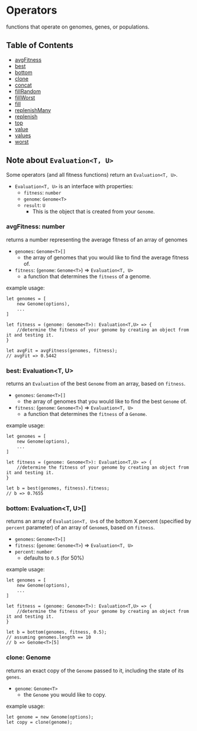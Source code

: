 # Operators
functions that operate on genomes, genes, or populations.

## Table of Contents
- [avgFitness](#avg-fitness)
- [best](#best)
- [bottom](#bottom)
- [clone](#clone)
- [concat](#concat)
- [fillRandom](#fill-random)
- [fillWorst](#fill-random)
- [fill](#fill)
- [replenishMany](#replenish-many)
- [replenish](#replenish)
- [top](#top)
- [value](#value)
- [values](#values)
- [worst](#worst)

## Note about `Evaluation<T, U>`
Some operators (and all fitness functions) return an `Evaluation<T, U>`.
- `Evaluation<T, U>` is an interface with properties:
    - `fitness`: `number`
    - `genome`: `Genome<T>`
    - `result`: `U`
        - This is the object that is created from your `Genome`.


### <a name="avg-fitness"/></a> avgFitness: number
returns a number representing the average fitness of an array of genomes
- `genomes`: `Genome<T>[]`
    - the array of genomes that you would like to find the average fitness of.
- `fitness`: (`genome`: `Genome<T>`) => `Evaluation<T, U>`
    - a function that determines the `fitness` of a genome.

example usage:
```
let genomes = [
    new Genome(options),
    ...
]

let fitness = (genome: Genome<T>): Evaluation<T,U> => {
    //determine the fitness of your genome by creating an object from it and testing it.
}

let avgFit = avgFitness(genomes, fitness);
// avgFit => 0.5442
```

### <a name="best"></a> best: Evaluation<T, U>
returns an `Evaluation` of the best `Genome` from an array, based on `fitness`.
- `genomes`: `Genome<T>[]`
    - the array of genomes that you would like to find the best `Genome` of.
- `fitness`: (`genome`: `Genome<T>`) => `Evaluation<T, U>`
    - a function that determines the `fitness` of a `Genome`.

example usage:
```
let genomes = [
    new Genome(options),
    ...
]

let fitness = (genome: Genome<T>): Evaluation<T,U> => {
    //determine the fitness of your genome by creating an object from it and testing it.
}

let b = best(genomes, fitness).fitness;
// b => 0.7655
```

### <a name="bottom"></a> bottom: Evaluation<T, U>[]
returns an array of `Evaluation<T, U>`s of the bottom X percent (specified by `percent` parameter) of an array of `Genome`s, based on `fitness`.
- `genomes`: `Genome<T>[]`
- `fitness`: (`genome`: `Genome<T>`) => `Evaluation<T, U>`
- `percent`: `number`
    - defaults to `0.5` (for 50%)

example usage:
```
let genomes = [
    new Genome(options),
    ...
]

let fitness = (genome: Genome<T>): Evaluation<T,U> => {
    //determine the fitness of your genome by creating an object from it and testing it.
}

let b = bottom(genomes, fitness, 0.5);
// assuming genomes.length == 10
// b => Genome<T>[5]
```

### <a name=""></a> clone: Genome<T>
returns an exact copy of the `Genome` passed to it, including the state of its `genes`.
- `genome`: `Genome<T>`
    - the `Genome` you would like to copy.

example usage:
```
let genome = new Genome(options);
let copy = clone(genome);
```

### <a name=""></a> 
### <a name=""></a>
### <a name=""></a>
### <a name=""></a>
### <a name=""></a>
### <a name=""></a>
### <a name=""></a>
### <a name=""></a>